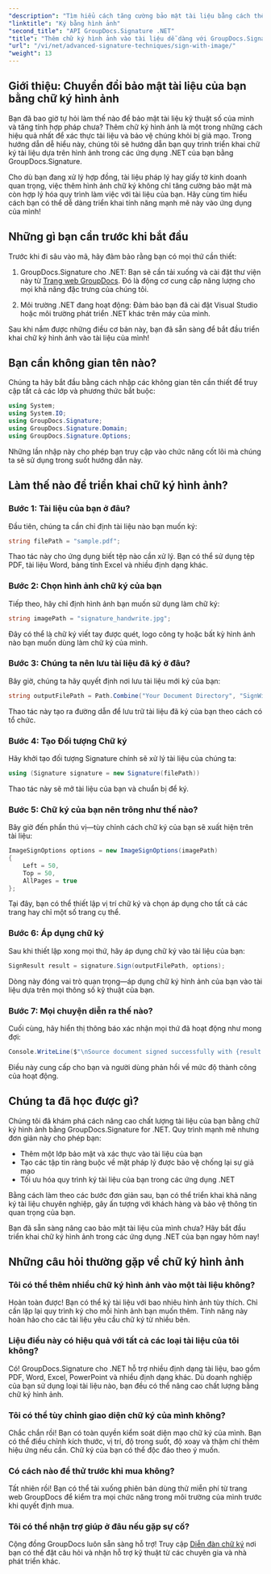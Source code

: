 ```yaml
---
"description": "Tìm hiểu cách tăng cường bảo mật tài liệu bằng cách thêm chữ ký hình ảnh vào các ứng dụng .NET với GroupDocs.Signature. Tích hợp đơn giản cho các tài liệu chống giả mạo, có tính ràng buộc pháp lý."
"linktitle": "Ký bằng hình ảnh"
"second_title": "API GroupDocs.Signature .NET"
"title": "Thêm chữ ký hình ảnh vào tài liệu dễ dàng với GroupDocs.Signature"
"url": "/vi/net/advanced-signature-techniques/sign-with-image/"
"weight": 13
---
```


## Giới thiệu: Chuyển đổi bảo mật tài liệu của bạn bằng chữ ký hình ảnh

Bạn đã bao giờ tự hỏi làm thế nào để bảo mật tài liệu kỹ thuật số của mình và tăng tính hợp pháp chưa? Thêm chữ ký hình ảnh là một trong những cách hiệu quả nhất để xác thực tài liệu và bảo vệ chúng khỏi bị giả mạo. Trong hướng dẫn dễ hiểu này, chúng tôi sẽ hướng dẫn bạn quy trình triển khai chữ ký tài liệu dựa trên hình ảnh trong các ứng dụng .NET của bạn bằng GroupDocs.Signature.

Cho dù bạn đang xử lý hợp đồng, tài liệu pháp lý hay giấy tờ kinh doanh quan trọng, việc thêm hình ảnh chữ ký không chỉ tăng cường bảo mật mà còn hợp lý hóa quy trình làm việc với tài liệu của bạn. Hãy cùng tìm hiểu cách bạn có thể dễ dàng triển khai tính năng mạnh mẽ này vào ứng dụng của mình!

## Những gì bạn cần trước khi bắt đầu

Trước khi đi sâu vào mã, hãy đảm bảo rằng bạn có mọi thứ cần thiết:

1. GroupDocs.Signature cho .NET: Bạn sẽ cần tải xuống và cài đặt thư viện này từ [Trang web GroupDocs](https://releases.groupdocs.com/signature/net/). Đó là động cơ cung cấp năng lượng cho mọi khả năng đặc trưng của chúng tôi.

2. Môi trường .NET đang hoạt động: Đảm bảo bạn đã cài đặt Visual Studio hoặc môi trường phát triển .NET khác trên máy của mình.

Sau khi nắm được những điều cơ bản này, bạn đã sẵn sàng để bắt đầu triển khai chữ ký hình ảnh vào tài liệu của mình!

## Bạn cần không gian tên nào?

Chúng ta hãy bắt đầu bằng cách nhập các không gian tên cần thiết để truy cập tất cả các lớp và phương thức bắt buộc:

```csharp
using System;
using System.IO;
using GroupDocs.Signature;
using GroupDocs.Signature.Domain;
using GroupDocs.Signature.Options;
```

Những lần nhập này cho phép bạn truy cập vào chức năng cốt lõi mà chúng ta sẽ sử dụng trong suốt hướng dẫn này.

## Làm thế nào để triển khai chữ ký hình ảnh?

### Bước 1: Tài liệu của bạn ở đâu?

Đầu tiên, chúng ta cần chỉ định tài liệu nào bạn muốn ký:

```csharp
string filePath = "sample.pdf";
```

Thao tác này cho ứng dụng biết tệp nào cần xử lý. Bạn có thể sử dụng tệp PDF, tài liệu Word, bảng tính Excel và nhiều định dạng khác.

### Bước 2: Chọn hình ảnh chữ ký của bạn

Tiếp theo, hãy chỉ định hình ảnh bạn muốn sử dụng làm chữ ký:

```csharp
string imagePath = "signature_handwrite.jpg";
```

Đây có thể là chữ ký viết tay được quét, logo công ty hoặc bất kỳ hình ảnh nào bạn muốn dùng làm chữ ký của mình.

### Bước 3: Chúng ta nên lưu tài liệu đã ký ở đâu?

Bây giờ, chúng ta hãy quyết định nơi lưu tài liệu mới ký của bạn:

```csharp
string outputFilePath = Path.Combine("Your Document Directory", "SignWithImage", fileName);
```

Thao tác này tạo ra đường dẫn để lưu trữ tài liệu đã ký của bạn theo cách có tổ chức.

### Bước 4: Tạo Đối tượng Chữ ký

Hãy khởi tạo đối tượng Signature chính sẽ xử lý tài liệu của chúng ta:

```csharp
using (Signature signature = new Signature(filePath))
```

Thao tác này sẽ mở tài liệu của bạn và chuẩn bị để ký.

### Bước 5: Chữ ký của bạn nên trông như thế nào?

Bây giờ đến phần thú vị—tùy chỉnh cách chữ ký của bạn sẽ xuất hiện trên tài liệu:

```csharp
ImageSignOptions options = new ImageSignOptions(imagePath)
{
    Left = 50,
    Top = 50,
    AllPages = true
};
```

Tại đây, bạn có thể thiết lập vị trí chữ ký và chọn áp dụng cho tất cả các trang hay chỉ một số trang cụ thể.

### Bước 6: Áp dụng chữ ký

Sau khi thiết lập xong mọi thứ, hãy áp dụng chữ ký vào tài liệu của bạn:

```csharp
SignResult result = signature.Sign(outputFilePath, options);
```

Dòng này đóng vai trò quan trọng—áp dụng chữ ký hình ảnh của bạn vào tài liệu dựa trên mọi thông số kỹ thuật của bạn.

### Bước 7: Mọi chuyện diễn ra thế nào?

Cuối cùng, hãy hiển thị thông báo xác nhận mọi thứ đã hoạt động như mong đợi:

```csharp
Console.WriteLine($"\nSource document signed successfully with {result.Succeeded.Count} signature(s).\nFile saved at {outputFilePath}.");
```

Điều này cung cấp cho bạn và người dùng phản hồi về mức độ thành công của hoạt động.

## Chúng ta đã học được gì?

Chúng tôi đã khám phá cách nâng cao chất lượng tài liệu của bạn bằng chữ ký hình ảnh bằng GroupDocs.Signature for .NET. Quy trình mạnh mẽ nhưng đơn giản này cho phép bạn:

- Thêm một lớp bảo mật và xác thực vào tài liệu của bạn
- Tạo các tập tin ràng buộc về mặt pháp lý được bảo vệ chống lại sự giả mạo
- Tối ưu hóa quy trình ký tài liệu của bạn trong các ứng dụng .NET

Bằng cách làm theo các bước đơn giản sau, bạn có thể triển khai khả năng ký tài liệu chuyên nghiệp, gây ấn tượng với khách hàng và bảo vệ thông tin quan trọng của bạn.

Bạn đã sẵn sàng nâng cao bảo mật tài liệu của mình chưa? Hãy bắt đầu triển khai chữ ký hình ảnh trong các ứng dụng .NET của bạn ngay hôm nay!

## Những câu hỏi thường gặp về chữ ký hình ảnh

### Tôi có thể thêm nhiều chữ ký hình ảnh vào một tài liệu không?

Hoàn toàn được! Bạn có thể ký tài liệu với bao nhiêu hình ảnh tùy thích. Chỉ cần lặp lại quy trình ký cho mỗi hình ảnh bạn muốn thêm. Tính năng này hoàn hảo cho các tài liệu yêu cầu chữ ký từ nhiều bên.

### Liệu điều này có hiệu quả với tất cả các loại tài liệu của tôi không?

Có! GroupDocs.Signature cho .NET hỗ trợ nhiều định dạng tài liệu, bao gồm PDF, Word, Excel, PowerPoint và nhiều định dạng khác. Dù doanh nghiệp của bạn sử dụng loại tài liệu nào, bạn đều có thể nâng cao chất lượng bằng chữ ký hình ảnh.

### Tôi có thể tùy chỉnh giao diện chữ ký của mình không?

Chắc chắn rồi! Bạn có toàn quyền kiểm soát diện mạo chữ ký của mình. Bạn có thể điều chỉnh kích thước, vị trí, độ trong suốt, độ xoay và thậm chí thêm hiệu ứng nếu cần. Chữ ký của bạn có thể độc đáo theo ý muốn.

### Có cách nào để thử trước khi mua không?

Tất nhiên rồi! Bạn có thể tải xuống phiên bản dùng thử miễn phí từ trang web GroupDocs để kiểm tra mọi chức năng trong môi trường của mình trước khi quyết định mua.

### Tôi có thể nhận trợ giúp ở đâu nếu gặp sự cố?

Cộng đồng GroupDocs luôn sẵn sàng hỗ trợ! Truy cập [Diễn đàn chữ ký](https://forum.groupdocs.com/c/signature/13) nơi bạn có thể đặt câu hỏi và nhận hỗ trợ kỹ thuật từ các chuyên gia và nhà phát triển khác.